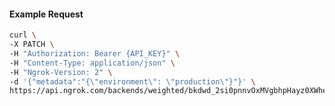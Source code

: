 <!-- Code generated for API Clients. DO NOT EDIT. -->

#### Example Request

```bash
curl \
-X PATCH \
-H "Authorization: Bearer {API_KEY}" \
-H "Content-Type: application/json" \
-H "Ngrok-Version: 2" \
-d '{"metadata":"{\"environment\": \"production\"}"}' \
https://api.ngrok.com/backends/weighted/bkdwd_2si0pnnvOxMVgbhpHayz0XWheCk
```
